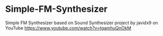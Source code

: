 # Simple-FM-Synthesizer
Simple FM Synthesizer based on Sound Synthesizer project by javidx9 on YouTube 
https://www.youtube.com/watch?v=tgamhuQnOkM

